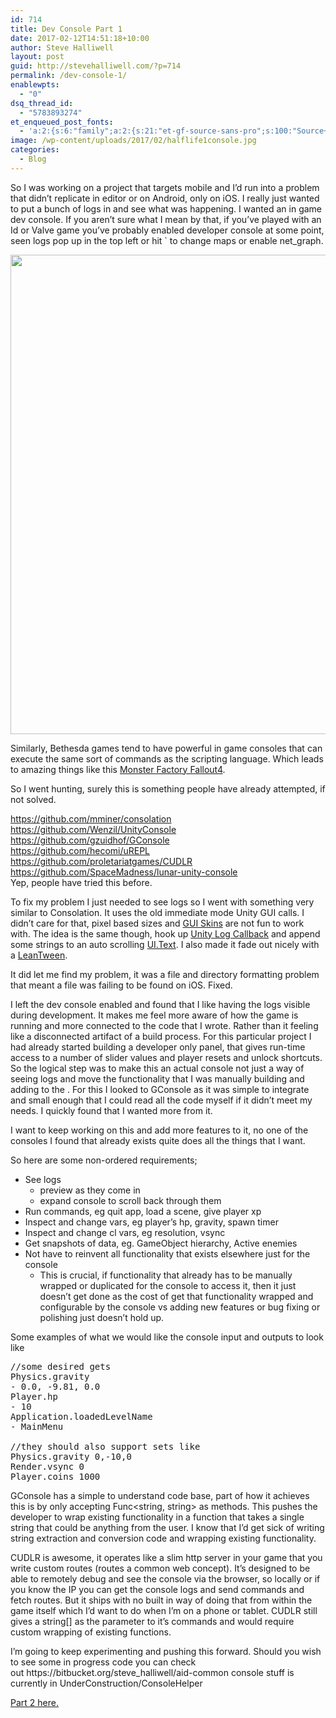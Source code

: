 ```yaml
---
id: 714
title: Dev Console Part 1
date: 2017-02-12T14:51:18+10:00
author: Steve Halliwell
layout: post
guid: http://stevehalliwell.com/?p=714
permalink: /dev-console-1/
enablewpts:
  - "0"
dsq_thread_id:
  - "5783893274"
et_enqueued_post_fonts:
  - 'a:2:{s:6:"family";a:2:{s:21:"et-gf-source-sans-pro";s:100:"Source+Sans+Pro:200,200italic,300,300italic,regular,italic,600,600italic,700,700italic,900,900italic";s:10:"et-gf-lato";s:75:"Lato:100,100italic,300,300italic,regular,italic,700,700italic,900,900italic";}s:6:"subset";a:7:{i:0;s:8:"cyrillic";i:1;s:5:"greek";i:2;s:10:"vietnamese";i:3;s:5:"latin";i:4;s:9:"greek-ext";i:5;s:9:"latin-ext";i:6;s:12:"cyrillic-ext";}}'
image: /wp-content/uploads/2017/02/halflife1console.jpg
categories:
  - Blog
---
```


<p>
  So I was working on a project that targets mobile and I&#8217;d run into a problem that didn&#8217;t replicate in editor or on Android, only on iOS. I really just wanted to put a bunch of logs in and see what was happening. I wanted an in game dev console. If you aren&#8217;t sure what I mean by that, if you&#8217;ve played with an Id or Valve game you&#8217;ve probably enabled developer console at some point, seen logs pop up in the top left or hit ` to change maps or enable net_graph.
</p>

<p>
  <img loading="lazy" class="aligncenter size-full wp-image-737" src="http://stevehalliwell.com/wp-content/uploads/2017/02/halflife1console.jpg" alt="" width="1022" height="767" srcset="http://stevehalliwell.com/wp-content/uploads/2017/02/halflife1console.jpg 1022w, http://stevehalliwell.com/wp-content/uploads/2017/02/halflife1console-300x225.jpg 300w, http://stevehalliwell.com/wp-content/uploads/2017/02/halflife1console-768x576.jpg 768w, http://stevehalliwell.com/wp-content/uploads/2017/02/halflife1console-510x382.jpg 510w" sizes="(max-width: 1022px) 100vw, 1022px" />
</p>

<p>
  Similarly, Bethesda games tend to have powerful in game consoles that can execute the same sort of commands as the scripting language. Which leads to amazing things like this <a href="https://www.youtube.com/watch?v=_1jGnFt78H8">Monster Factory Fallout4</a>.
</p>

<p>
  So I went hunting, surely this is something people have already attempted, if not solved.
</p>

<p>
  <a href="https://github.com/mminer/consolation">https://github.com/mminer/consolation</a><br /> <a href="https://github.com/Wenzil/UnityConsole">https://github.com/Wenzil/UnityConsole</a><br /> <a href="https://github.com/gzuidhof/GConsole">https://github.com/gzuidhof/GConsole</a><br /> <a href="https://github.com/hecomi/uREPL">https://github.com/hecomi/uREPL</a><br /> <a href="https://github.com/proletariatgames/CUDLR">https://github.com/proletariatgames/CUDLR</a><br /> <a href="https://github.com/SpaceMadness/lunar-unity-console">https://github.com/SpaceMadness/lunar-unity-console</a><br /> Yep, people have tried this before.
</p>

<p>
  To fix my problem I just needed to see logs so I went with something very similar to Consolation. It uses the old immediate mode Unity GUI calls. I didn&#8217;t care for that, pixel based sizes and <a href="https://docs.unity3d.com/Manual/class-GUISkin.html">GUI Skins</a> are not fun to work with. The idea is the same though, hook up <a href="https://docs.unity3d.com/ScriptReference/Application.LogCallback.html">Unity Log Callback</a> and append some strings to an auto scrolling <a href="https://docs.unity3d.com/ScriptReference/UI.Text.html">UI.Text</a>. I also made it fade out nicely with a <a href="https://github.com/dentedpixel/LeanTween">LeanTween</a>.
</p>

<p>
  It did let me find my problem, it was a file and directory formatting problem that meant a file was failing to be found on iOS. Fixed.
</p>

<p>
  I left the dev console enabled and found that I like having the logs visible during development. It makes me feel more aware of how the game is running and more connected to the code that I wrote. Rather than it feeling like<strong> </strong>a disconnected artifact of a build process. For this particular project I had already started building a developer only panel, that gives run-time access to a number of slider values and player resets and unlock shortcuts. So the logical step was to make this an actual console not just a way of seeing logs and move the functionality that I was manually building and adding to the . For this I looked to GConsole as it was simple to integrate and small enough that I could read all the code myself if it didn&#8217;t meet my needs. I quickly found that I wanted more from it.
</p>

<p>
  I want to keep working on this and add more features to it, no one of the consoles I found that already exists quite does all the things that I want.
</p>

<p>
  So here are some non-ordered requirements;
</p>

<ul>
  <li>
    See logs <ul>
      <li>
        preview as they come in
      </li>
      <li>
        expand console to scroll back through them
      </li>
    </ul>
  </li>
  
  <li>
    Run commands, eg quit app, load a scene, give player xp
  </li>
  <li>
    Inspect and change vars, eg player&#8217;s hp, gravity, spawn timer
  </li>
  <li>
    Inspect and change cl vars, eg resolution, vsync
  </li>
  <li>
    Get snapshots of data, eg. GameObject hierarchy, Active enemies
  </li>
  <li>
    Not have to reinvent all functionality that exists elsewhere just for the console <ul>
      <li>
        This is crucial, if functionality that already has to be manually wrapped or duplicated for the console to access it, then it just doesn&#8217;t get done as the cost of get that functionality wrapped and configurable by the console vs adding new features or bug fixing or polishing just doesn&#8217;t hold up.
      </li>
    </ul>
  </li>
</ul>

<p>
  Some examples of what we would like the console input and outputs to look like
</p>

<pre class="">//some desired gets
Physics.gravity
- 0.0, -9.81, 0.0
Player.hp
- 10
Application.loadedLevelName
- MainMenu

//they should also support sets like
Physics.gravity 0,-10,0
Render.vsync 0
Player.coins 1000</pre>
          
<p>
  GConsole has a simple to understand code base, part of how it achieves this is by only accepting <span class="pl-en">Func</span><<span class="pl-k">string</span>, <span class="pl-k">string</span>> as methods. This pushes the developer to wrap existing functionality in a function that takes a single string that could be anything from the user. I know that I&#8217;d get sick of writing string extraction and conversion code and wrapping existing functionality.
</p>

<p>
  CUDLR is awesome, it operates like a slim http server in your game that you write custom routes (routes a common web concept). It&#8217;s designed to be able to remotely debug and see the console via the browser, so locally or if you know the IP you can get the console logs and send commands and fetch routes. But it ships with no built in way of doing that from within the game itself which I&#8217;d want to do when I&#8217;m on a phone or tablet. CUDLR still gives a string[] as the parameter to it&#8217;s commands and would require custom wrapping of existing functions.
</p>

<p>
  I&#8217;m going to keep experimenting and pushing this forward. Should you wish to see some in progress code you can check out https://bitbucket.org/steve_halliwell/aid-common console stuff is currently in UnderConstruction/ConsoleHelper
</p>

<p>
  <a href="http://stevehalliwell.com/dev-console-part-2/">Part 2 here.</a>
</p>